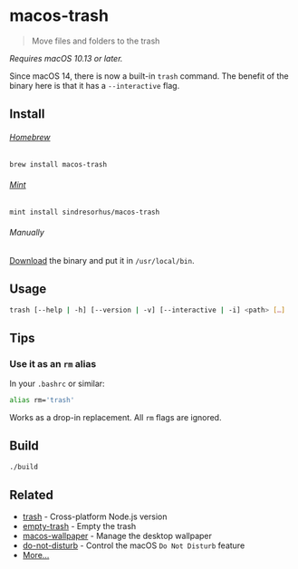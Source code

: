 # macos-trash

> Move files and folders to the trash

*Requires macOS 10.13 or later.*

Since macOS 14, there is now a built-in `trash` command. The benefit of the binary here is that it has a `--interactive` flag.

## Install

###### [Homebrew](https://brew.sh)

```sh
brew install macos-trash
```

###### [Mint](https://github.com/yonaskolb/Mint)

```sh
mint install sindresorhus/macos-trash
```

###### Manually

[Download](https://github.com/sindresorhus/macos-trash/releases/latest) the binary and put it in `/usr/local/bin`.

## Usage

```sh
trash [--help | -h] [--version | -v] [--interactive | -i] <path> […]
```

## Tips

### Use it as an `rm` alias

In your `.bashrc` or similar:

```sh
alias rm='trash'
```

Works as a drop-in replacement. All `rm` flags are ignored.

## Build

```sh
./build
```

## Related

- [trash](https://github.com/sindresorhus/trash) - Cross-platform Node.js version
- [empty-trash](https://github.com/sindresorhus/empty-trash) - Empty the trash
- [macos-wallpaper](https://github.com/sindresorhus/macos-wallpaper) - Manage the desktop wallpaper
- [do-not-disturb](https://github.com/sindresorhus/do-not-disturb) - Control the macOS `Do Not Disturb` feature
- [More…](https://github.com/search?q=user%3Asindresorhus+language%3Aswift+archived%3Afalse&type=repositories)
